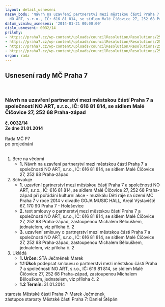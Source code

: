 ```yaml
---
layout: detail_usneseni
nazev_bodu: 'Návrh na uzavření partnerství mezi městskou částí Praha 7 a společností
  NO ART, s.r.o., IČ: 616 81 814, se sídlem Malé Číčovice 27, 252 68 Praha-západ'
datum_vzniku_usneseni: '2014-01-21 00:00:00'
cislo_usneseni: 0032/14
prilohy:
- https://praha7.cz/wp-content/uploads/councilResolution/Resolutions/25349/3-14-no_art_deti_raje_2014.pdf
- https://praha7.cz/wp-content/uploads/councilResolution/Resolutions/25349/3-14-s1_partnerstvi_no_art_deti_raje_2014.doc
- https://praha7.cz/wp-content/uploads/councilResolution/Resolutions/25349/3-14-usneseni_zmc_073_k_materialu.doc
- https://praha7.cz/wp-content/uploads/councilResolution/Resolutions/25349/3-14-no_art_2014.pdf
organ: rada
---
```

<div id="ucUsn_pList" class="usn">
	<span><h2>Usnesení rady MČ Praha 7 </h2>
<br></span><div class="standBody">
<span><h3>Návrh na uzavření partnerství mezi městskou částí Praha 7 a společností NO ART, s.r.o., IČ: 616 81 814, se sídlem Malé Číčovice 27, 252 68 Praha-západ</h3></span><div class="center">
		<strong>č. 0032/14</strong><br>
	</div>
<div class="center">
		<strong>Ze dne 21.01.2014</strong><br><br>
	</div>Rada MČ P7<br> po projednání<br><br><ol>
<li>Bere na vědomí<ul><li>
<strong>1.</strong> Návrh na uzavření partnerství mezi městskou částí Praha 7 a společností NO ART, s.r.o., IČ: 616 81 814, se sídlem Malé Číčovice 27, 252 68 Praha-západ </li></ul>
</li>
<li>Schvaluje<ul>
<li>
<strong>1.</strong> uzavření partnerství mezi městskou částí Praha 7 a společností NO ART, s.r.o., IČ: 616 81 814, se sídlem Malé Číčovice 27, 252 68 Praha-západ při pořádání kulturní akce - muzikálu Děti ráje na území MČ Praha 7 v roce 2014 v divadle GOJA MUSIC HALL, Areál Výstaviště 67, 170 90 Praha 7 - Holešovice</li>
<li>
<strong>2.</strong> text smlouvy o partnerství mezi městskou částí Praha 7 a společností NO ART, s.r.o., IČ: 616 81 814, se sídlem Malé Číčovice 27, 252 68 Praha-západ, zastoupenou Michalem Bělouškem, jednatelem, viz příloha č. 2</li>
<li>
<strong>3.</strong> uzavření smlouvy o partnerství mezi městskou částí Praha 7 a společností NO ART, s.r.o., IČ: 616 81 814, se sídlem Malé Číčovice 27, 252 68 Praha-západ, zastoupenou Michalem Bělouškem, jednatelem, viz příloha č. 2         </li>
</ul>
</li>
<li>Ukládá<ul>
<li>
<strong>1. Určen: </strong>STA Ječmének Marek</li>
<li>
<strong>1.1 Úkol: </strong>podepsat smlouvu o partnerství mezi městskou částí Praha 7 a společností NO ART, s.r.o., IČ: 616 81 814, se sídlem Malé Číčovice 27, 252 68 Praha-západ, zastoupenou Michalem Bělouškem, jednatelem, viz příloha č. 2</li>
<li>
<strong>1.2 Termín: </strong>31.01.2014</li>
</ul>
</li>
</ol>starosta Městské části Praha 7: Marek Ječmének<br>zástupce starosty Městské části Praha 7: Daniel Štěpán 
</div>
</div>